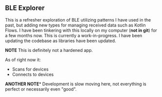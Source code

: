 BLE Explorer
--------------------------------------------------------------------------------

This is a refresher exploration of BLE utilizing patterns I have used in the
past, but adding new types for managing received data such as Kotlin Flows. I 
have been tinkering with this locally on my computer (**not in git**) for a few 
months now. This is currently a work-in-progress. I have been updating the 
codebase as libraries have been updated. 

**NOTE** This is definitely not a hardened app.

As of right now it:
- Scans for devices
- Connects to devices 

**ANOTHER NOTE*** Development is slow moving here, not everything is perfect or
necessarily even "good". 